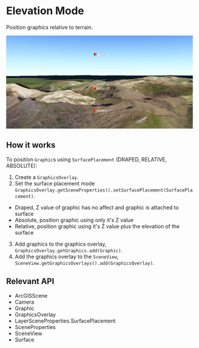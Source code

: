 # Elevation Mode

Position graphics relative to terrain.

![](ElevationMode.png)

## How it works

To position `Graphic`s using `SurfacePlacement` (DRAPED, RELATIVE, ABSOLUTE):


  1. Create a `GraphicsOverlay`.
  2. Set the surface placement mode `GraphicsOverlay.getSceneProperties().setSurfacePlacement(SurfacePlacement)`.
  * Draped, Z value of graphic has no affect and graphic is attached to surface
  * Absolute, position graphic using only it's Z value
  * Relative, position graphic using it's Z value plus the elevation of the surface
  3. Add graphics to the graphics overlay, `GraphicsOverlay.getGraphics.add(Graphic)`.
  4. Add the graphics overlay to the `SceneView`, `SceneView.getGraphicsOverlays().add(GraphicsOverlay)`.


## Relevant API


  * ArcGISScene
  * Camera
  * Graphic
  * GraphicsOverlay
  * LayerSceneProperties.SurfacePlacement
  * SceneProperties
  * SceneView
  * Surface



